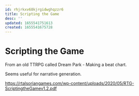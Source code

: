 ```yaml
---
id: rhjrkxv68kjrgidwghqzzr6
title: Scripting the Game
desc: ''
updated: 1655541751613
created: 1655541675728
---
```


# Scripting the Game

From an old TTRPG called Dream Park - Making a beat chart.

Seems useful for narrative generation.

https://rtalsoriangames.com/wp-content/uploads/2020/05/RTG-ScriptingtheGamev1.2.pdf
